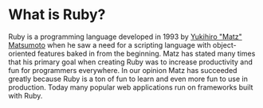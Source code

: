 # What is Ruby?

Ruby is a programming language developed in 1993 by [Yukihiro "Matz" Matsumoto](http://en.wikipedia.org/wiki/Yukihiro_Matsumoto) when he saw a need for a scripting language with object-oriented features baked in from the beginning. Matz has stated many times that his primary goal when creating Ruby was to increase productivity and fun for programmers everywhere. In our opinion Matz has succeeded greatly because Ruby is a ton of fun to learn and even more fun to use in production. Today many popular web applications run on frameworks built with Ruby.
